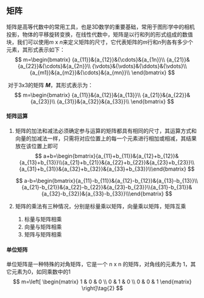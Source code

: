 ## 矩阵

​	矩阵是高等代数中的常用工具，也是3D数学的重要基础，常用于图形学中的相机投影，物体的平移旋转变换，在线性代数中，矩阵是以行和列的形式组成的数值块，我们可以使用*m* x *n*来定义矩阵的尺寸，它代表矩阵的*m*行和*n*列各有多少个元素，其形式表示如下：
$$
m=\begin{bmatrix}
{a_{11}}&{a_{12}}&{\cdots}&{a_{1n}}\\
{a_{21}}&{a_{22}}&{\cdots}&{a_{2n}}\\
{\vdots}&{\vdots}&{\ddots}&{\vdots}\\
{a_{m1}}&{a_{m2}}&{\cdots}&{a_{mn}}\\
\end{bmatrix}
$$

​	对于3x3的矩阵 ***M***，其形式表示为：
$$
m=\begin{bmatrix}
{a_{11}}&{a_{12}}&{a_{13}}\\
{a_{21}}&{a_{22}}&{a_{23}}\\
{a_{31}}&{a_{32}}&{a_{33}}\\
\end{bmatrix}
$$

#### 矩阵运算

 1. 矩阵的加法和减法必须确定参与运算的矩阵都具有相同的尺寸，其运算方式和向量的加减法一样，只需将对应位置上的每一个元素进行相加或相减，其结果放在该位置上即可
    $$
    a+b=\begin{bmatrix}{a_{11}+b_{11}}&{a_{12}+b_{12}}&{a_{13}+b_{13}}\\{a_{21}+b_{21}}&{a_{22}+b_{22}}&{a_{23}+b_{23}}\\{a_{31}+b_{31}}&{a_{32}+b_{32}}&{a_{33}+b_{33}}\\\end{bmatrix}
    $$

    $$
    a-b=\begin{bmatrix}{a_{11}-b_{11}}&{a_{12}-b_{12}}&{a_{13}-b_{13}}\\{a_{21}-b_{21}}&{a_{22}-b_{22}}&{a_{23}-b_{23}}\\{a_{31}-b_{31}}&{a_{32}-b_{32}}&{a_{33}-b_{33}}\\\end{bmatrix}
    $$

 2. 矩阵的乘法有三种情况，分别是标量乘以矩阵，向量乘以矩阵，矩阵互乘
    1. 标量与矩阵相乘
    2. 向量与矩阵相乘
    3. 矩阵与矩阵相乘


#### 单位矩阵

单位矩阵是一种特殊的对角矩阵，它是一个 n x n 的矩阵，对角线的元素为 1，其它元素为0，如同乘数中的1
$$
m=\left[
\begin{matrix}
1 & 0 & 0 \\
0 & 1 & 0 \\
0 & 0 & 1 
\end{matrix} \right]\tag{2}
$$

